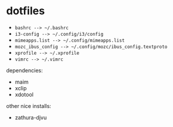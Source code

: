 # dotfiles

- `bashrc --> ~/.bashrc`
- `i3-config --> ~/.config/i3/config`
- `mimeapps.list --> ~/.config/mimeapps.list`
- `mozc_ibus_config --> ~/.config/mozc/ibus_config.textproto`
- `xprofile --> ~/.xprofile`
- `vimrc --> ~/.vimrc`


dependencies:
- maim
- xclip
- xdotool


other nice installs:
- zathura-djvu
